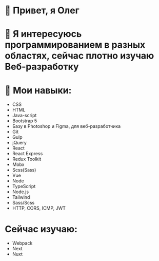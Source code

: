 # 👋 Привет, я Олег
# 👀 Я интересуюсь программированием в разных областях, сейчас плотно изучаю Веб-разработку
# 🌱 Мои навыки:
* CSS
* HTML
* Java-script
* Bootstrap 5
* Базу в Photoshop и Figma, для веб-разработчика
* Git
* Gulp
* jQuery
* React
* React Express
* Redux Toolkit
* Mobx
* Scss(Sass)
* Vue
* Node
* TypeScript
* Node.js
* Tailwind
* Sass/Scss
* HTTP, CORS, ICMP, JWT 
# Сейчас изучаю: 
* Webpack
* Next
* Nuxt

